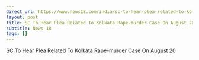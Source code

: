 ```yaml
---
direct_url: https://www.news18.com/india/sc-to-hear-plea-related-to-kolkata-rape-murder-case-on-august-20-9020776.html
layout: post
title: SC To Hear Plea Related To Kolkata Rape-murder Case On August 20
subtitle: News 18
tags: []
---
```


SC To Hear Plea Related To Kolkata Rape-murder Case On August 20
